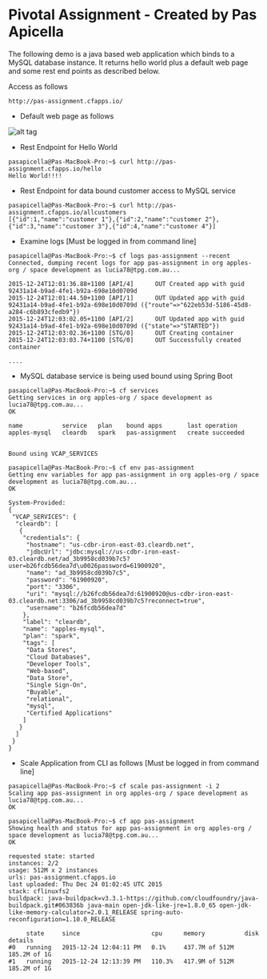 <h1> Pivotal Assignment - Created by Pas Apicella </h1>

The following demo is a java based web application which binds to a MySQL database instance. It returns hello 
world plus a default web page and some rest end points as described below.

Access as follows

```
http://pas-assignment.cfapps.io/
```

- Default web page as follows 

![alt tag](https://dl.dropboxusercontent.com/u/15829935/pivotal-assignment.png)

- Rest Endpoint for Hello World

```
pasapicella@Pas-MacBook-Pro:~$ curl http://pas-assignment.cfapps.io/hello
Hello World!!!!
```

- Rest Endpoint for data bound customer access to MySQL service

```
pasapicella@Pas-MacBook-Pro:~$ curl http://pas-assignment.cfapps.io/allcustomers
[{"id":1,"name":"customer 1"},{"id":2,"name":"customer 2"},{"id":3,"name":"customer 3"},{"id":4,"name":"customer 4"}]
```

- Examine logs [Must be logged in from command line]

```
pasapicella@Pas-MacBook-Pro:~$ cf logs pas-assignment --recent
Connected, dumping recent logs for app pas-assignment in org apples-org / space development as lucia78@tpg.com.au...

2015-12-24T12:01:36.88+1100 [API/4]      OUT Created app with guid 92431a14-b9ad-4fe1-b92a-698e10d0709d
2015-12-24T12:01:44.50+1100 [API/1]      OUT Updated app with guid 92431a14-b9ad-4fe1-b92a-698e10d0709d ({"route"=>"622eb53d-5186-45d8-a284-c6b893cfedb9"})
2015-12-24T12:03:02.05+1100 [API/2]      OUT Updated app with guid 92431a14-b9ad-4fe1-b92a-698e10d0709d ({"state"=>"STARTED"})
2015-12-24T12:03:02.36+1100 [STG/0]      OUT Creating container
2015-12-24T12:03:03.74+1100 [STG/0]      OUT Successfully created container

....

```

- MySQL database service is being used bound using Spring Boot 

```
pasapicella@Pas-MacBook-Pro:~$ cf services
Getting services in org apples-org / space development as lucia78@tpg.com.au...
OK

name           service   plan    bound apps       last operation
apples-mysql   cleardb   spark   pas-assignment   create succeeded


Bound using VCAP_SERVICES

pasapicella@Pas-MacBook-Pro:~$ cf env pas-assignment
Getting env variables for app pas-assignment in org apples-org / space development as lucia78@tpg.com.au...
OK

System-Provided:
{
 "VCAP_SERVICES": {
  "cleardb": [
   {
    "credentials": {
     "hostname": "us-cdbr-iron-east-03.cleardb.net",
     "jdbcUrl": "jdbc:mysql://us-cdbr-iron-east-03.cleardb.net/ad_3b9958cd039b7c5?user=b26fcdb56dea7d\u0026password=61900920",
     "name": "ad_3b9958cd039b7c5",
     "password": "61900920",
     "port": "3306",
     "uri": "mysql://b26fcdb56dea7d:61900920@us-cdbr-iron-east-03.cleardb.net:3306/ad_3b9958cd039b7c5?reconnect=true",
     "username": "b26fcdb56dea7d"
    },
    "label": "cleardb",
    "name": "apples-mysql",
    "plan": "spark",
    "tags": [
     "Data Stores",
     "Cloud Databases",
     "Developer Tools",
     "Web-based",
     "Data Store",
     "Single Sign-On",
     "Buyable",
     "relational",
     "mysql",
     "Certified Applications"
    ]
   }
  ]
 }
}

```

- Scale Application from CLI as follows [Must be logged in from command line]

```
pasapicella@Pas-MacBook-Pro:~$ cf scale pas-assignment -i 2
Scaling app pas-assignment in org apples-org / space development as lucia78@tpg.com.au...
OK

pasapicella@Pas-MacBook-Pro:~$ cf app pas-assignment
Showing health and status for app pas-assignment in org apples-org / space development as lucia78@tpg.com.au...
OK

requested state: started
instances: 2/2
usage: 512M x 2 instances
urls: pas-assignment.cfapps.io
last uploaded: Thu Dec 24 01:02:45 UTC 2015
stack: cflinuxfs2
buildpack: java-buildpack=v3.3.1-https://github.com/cloudfoundry/java-buildpack.git#063836b java-main open-jdk-like-jre=1.8.0_65 open-jdk-like-memory-calculator=2.0.1_RELEASE spring-auto-reconfiguration=1.10.0_RELEASE

     state     since                    cpu      memory           disk           details
#0   running   2015-12-24 12:04:11 PM   0.1%     437.7M of 512M   185.2M of 1G
#1   running   2015-12-24 12:13:39 PM   110.3%   417.9M of 512M   185.2M of 1G

```
